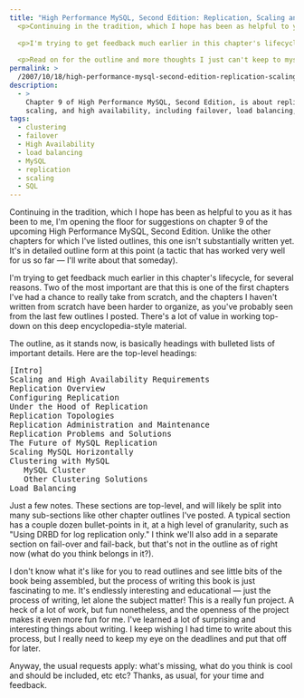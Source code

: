 ```yaml
---
title: "High Performance MySQL, Second Edition: Replication, Scaling and High Availability"
  <p>Continuing in the tradition, which I hope has been as helpful to you as it has been to me, I'm opening the floor for suggestions on chapter 9 of the upcoming High Performance MySQL, Second Edition.  Unlike the other chapters for which I've listed outlines, this one isn't substantially written yet.  It's in detailed outline form at this point (a tactic that has worked very well for us so far -- I'll write about that someday).</p>
  
  <p>I'm trying to get feedback much earlier in this chapter's lifecycle, for several reasons.  Two of the most important are that this is one of the first chapters I've had a chance to really take from scratch, and the chapters I haven't written from scratch have been harder to organize, as you've probably seen from the last few outlines I posted.  There's a lot of value in working top-down on this deep encyclopedia-style material.</p>
  
  <p>Read on for the outline and more thoughts I just can't keep to myself.</p>
permalink: >
  /2007/10/18/high-performance-mysql-second-edition-replication-scaling-and-high-availability/
description:
  - >
    Chapter 9 of High Performance MySQL, Second Edition, is about replication,
    scaling, and high availability, including failover, load balancing, and more.
tags:
  - clustering
  - failover
  - High Availability
  - load balancing
  - MySQL
  - replication
  - scaling
  - SQL
---
```

Continuing in the tradition, which I hope has been as helpful to you as it has been to me, I'm opening the floor for suggestions on chapter 9 of the upcoming High Performance MySQL, Second Edition. Unlike the other chapters for which I've listed outlines, this one isn't substantially written yet. It's in detailed outline form at this point (a tactic that has worked very well for us so far &#8212; I'll write about that someday).

I'm trying to get feedback much earlier in this chapter's lifecycle, for several reasons. Two of the most important are that this is one of the first chapters I've had a chance to really take from scratch, and the chapters I haven't written from scratch have been harder to organize, as you've probably seen from the last few outlines I posted. There's a lot of value in working top-down on this deep encyclopedia-style material.

The outline, as it stands now, is basically headings with bulleted lists of important details. Here are the top-level headings:

<pre>[Intro]
Scaling and High Availability Requirements
Replication Overview
Configuring Replication
Under the Hood of Replication
Replication Topologies
Replication Administration and Maintenance
Replication Problems and Solutions
The Future of MySQL Replication
Scaling MySQL Horizontally
Clustering with MySQL
   MySQL Cluster
   Other Clustering Solutions
Load Balancing</pre>

Just a few notes. These sections are top-level, and will likely be split into many sub-sections like other chapter outlines I've posted. A typical section has a couple dozen bullet-points in it, at a high level of granularity, such as "Using DRBD for log replication only." I think we'll also add in a separate section on fail-over and fail-back, but that's not in the outline as of right now (what do you think belongs in it?).

I don't know what it's like for you to read outlines and see little bits of the book being assembled, but the process of writing this book is just fascinating to me. It's endlessly interesting and educational &#8212; just the process of writing, let alone the subject matter! This is a really fun project. A heck of a lot of work, but fun nonetheless, and the openness of the project makes it even more fun for me. I've learned a lot of surprising and interesting things about writing. I keep wishing I had time to write about this process, but I really need to keep my eye on the deadlines and put that off for later.

Anyway, the usual requests apply: what's missing, what do you think is cool and should be included, etc etc? Thanks, as usual, for your time and feedback.
